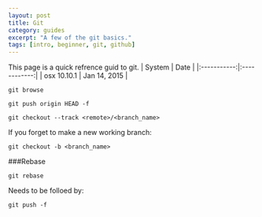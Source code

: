 ```yaml
---
layout: post
title: Git
category: guides
excerpt: "A few of the git basics."
tags: [intro, beginner, git, github]
---
```

This page is a quick refrence guid to git.
| System      | Date         |
|:-----------:|:------------:|
| osx 10.10.1 | Jan 14, 2015 |


```
git browse
```

```
git push origin HEAD -f
```

```
git checkout --track <remote>/<branch_name>
```

If you forget to make a new working branch:
```
git checkout -b <branch_name>
```


###Rebase
```
git rebase
```

Needs to be folloed by:
```
git push -f
